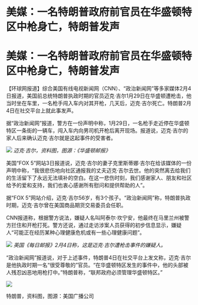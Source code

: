 # 美媒：一名特朗普政府前官员在华盛顿特区中枪身亡，特朗普发声

# 美媒：一名特朗普政府前官员在华盛顿特区中枪身亡，特朗普发声

【环球网报道】综合美国有线电视新闻网（CNN）、“政治新闻网”等多家媒体2月4日报道，美国前总统特朗普执政时期的官员迈克·吉尔1月29日在华盛顿遭枪击，他当时坐在车里，一名枪手闯入车内对其开枪，几天后，迈克·吉尔死亡。特朗普2月4日在社交平台上就此事发声。

据“政治新闻网”报道，警方在一份声明中称，1月29日，一名枪手走近停在华盛顿特区一条街的一辆车，闯入车内向男司机开枪后离开现场。报道说，迈克·吉尔的家人后来确认迈克·吉尔就是这起事件的受害者。

![](https://inews.gtimg.com/om_bt/O7Jj_BfIGQpzoQE3ILVRrnEgj6RU44hFYA0mYyEhXAvekAA/1000)
_迈克·吉尔，资料图，图源：《华盛顿邮报》_

美国“FOX
5”网站3日报道说，迈克·吉尔的妻子克里斯蒂娜·吉尔在给该媒体的一份声明中称，“我很悲伤地向社区通报我的丈夫迈克·吉尔去世。他的突然离去给我们的生活留下了永远无法填补的空白。在这一悲伤时刻，我们感谢家人、朋友和社区给予的爱和支持，我们也衷心感谢所有慰问和提供帮助的人”。

据“FOX 5”网站介绍，迈克·吉尔56岁，有3个孩子。“政治新闻网”称，特朗普执政时期，迈克·吉尔曾在美国商品期货交易委员会任职。

CNN报道称，根据警方说法，嫌疑人名叫阿泰尔·坎宁安，他最终在马里兰州被警方拦住和开枪打死。警方还说，通过走访涉案人员获得的初步信息显示，嫌疑人“可能正在经历某种心理健康危机或有一些心理健康问题”。

![](https://inews.gtimg.com/om_bt/OVoZNlo8YaEkLm1bf1rJNXKE2wiQ7SwqzGPXNFflFgL5IAA/1000)
_英国《每日邮报》2月4日称，这是迈克·吉尔遭枪击事件的嫌疑人。_

“政治新闻网”报道说，对于上述事件，特朗普4日在社交平台上发文称，迈克·吉尔是他执政时期一名“很受尊敬的”官员。“在华盛顿特区发生的事件中，他的头部被人残忍凶恶地用枪打中。”特朗普称，“联邦政府必须管理华盛顿特区。”

![](https://inews.gtimg.com/om_bt/OV8V4p5Vfvor3N7C4lGeq7Xb9JuQEVvi3e0hNuU7xxbrkAA/1000)

特朗普，资料图，图源：美国广播公司

